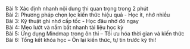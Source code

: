 Bài 1: Xác định nhanh nội dung thi quan trọng trong 2 phút  
Bài 2: Phương pháp chọn lọc kiến thức hiệu quả - Học ít, nhớ nhiều  
Bài 3: Kỹ thuật ghi nhớ cấp tốc - Học đâu nhớ đó ngay  
Bài 4: Mẹo lướt và nắm bắt nhanh tài liệu học kỳ  
Bài 5: Ứng dụng Mindmap trong ôn thi – Tối ưu hóa thời gian và kiến thức  
Bài 6: Tổng kết khóa học – Ôn lại kiến thức, tự tin trước kỳ thi!